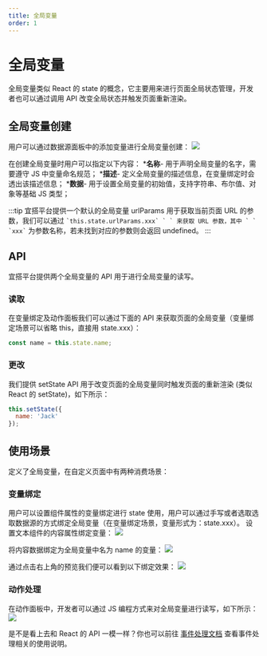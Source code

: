 ```yaml
---
title: 全局变量
order: 1
---
```

# 全局变量
全局变量类似 React 的 state 的概念，它主要用来进行页面全局状态管理，开发者也可以通过调用 API 改变全局状态并触发页面重新渲染。

## 全局变量创建
用户可以通过数据源面板中的添加变量进行全局变量创建：
![](https://img.alicdn.com/imgextra/i2/O1CN01jY7s9Q1bxFF9TwD2J_!!6000000003531-2-tps-3580-2016.png_.webp)

在创建全局变量时用户可以指定以下内容：
***名称**- 用于声明全局变量的名字，需要遵守 JS 中变量命名规范；
***描述**- 定义全局变量的描述信息，在变量绑定时会透出该描述信息；
***数据**- 用于设置全局变量的初始值，支持字符串、布尔值、对象等基础 JS 类型；

:::tip
宜搭平台提供一个默认的全局变量 urlParams 用于获取当前页面 URL 的参数，我们可以通过 `` `this.state.urlParams.xxx` ` ` 来获取 URL 参数，其中 ` ` `xxx` `` 为参数名称，若未找到对应的参数则会返回 undefined。
:::
## API
宜搭平台提供两个全局变量的 API 用于进行全局变量的读写。
### 读取
在变量绑定及动作面板我们可以通过下面的 API 来获取页面的全局变量（变量绑定场景可以省略 this，直接用 state.xxx）：
```js
const name = this.state.name;
```

### 更改
我们提供 setState API 用于改变页面的全局变量同时触发页面的重新渲染 (类似 React 的 setState)，如下所示：
```js
this.setState({
  name: 'Jack'
});
```

## 使用场景
定义了全局变量，在自定义页面中有两种消费场景：
### 变量绑定
用户可以设置组件属性的变量绑定进行 state 使用，用户可以通过手写或者选取选取数据源的方式绑定全局变量（在变量绑定场景，变量形式为：state.xxx）。
设置文本组件的内容属性绑定变量：
![](https://img.alicdn.com/imgextra/i2/O1CN01L3sqI91hNsLtVnIre_!!6000000004266-2-tps-3582-2018.png_.webp)

将内容数据绑定为全局变量中名为 name 的变量：
![](https://img.alicdn.com/imgextra/i3/O1CN01YeyBuQ1hNsLzlLWjp_!!6000000004266-2-tps-3580-2018.png_.webp)

通过点击右上角的预览我们便可以看到以下绑定效果：
![](https://img.alicdn.com/imgextra/i3/O1CN01Y9eIAn1tUXVM3M3HW_!!6000000005905-2-tps-3582-2016.png_.webp)

### 动作处理
在动作面板中，开发者可以通过 JS 编程方式来对全局变量进行读写，如下所示：
![](https://img.alicdn.com/imgextra/i3/O1CN01JafCG01qNilM7wQjo_!!6000000005484-2-tps-3582-2018.png_.webp)

是不是看上去和 React 的 API 一模一样？你也可以前往 [事件处理文档](guide/concept/event.md) 查看事件处理相关的使用说明。